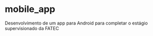# mobile_app
Desenvolvimento de um app para Android para completar o estágio supervisionado da FATEC
